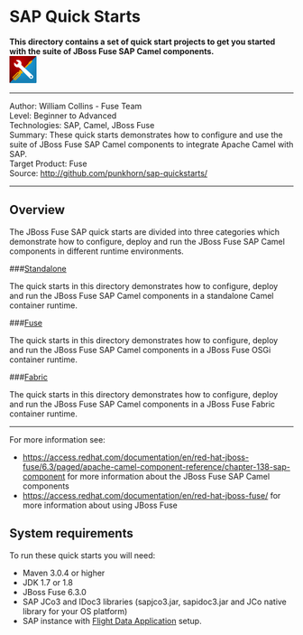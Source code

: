SAP Quick Starts  
================  
 **This directory contains a set of quick start projects to get you started with the suite of JBoss Fuse SAP Camel components.**  
![SAP Tool Suite](sap_tool_suite.png "SAP Tool Suite")

***  
Author: William Collins - Fuse Team  
Level: Beginner to Advanced  
Technologies: SAP, Camel, JBoss Fuse   
Summary: These quick starts demonstrates how to configure and use the suite of JBoss Fuse SAP Camel components to integrate Apache Camel with SAP.       
Target Product: Fuse  
Source: <http://github.com/punkhorn/sap-quickstarts/>  

***  

Overview  
--------  

The JBoss Fuse SAP quick starts are divided into three categories which demonstrate how to configure, deploy and run the JBoss Fuse SAP Camel components in different runtime environments.   

###[Standalone](standalone/README.md)  

The quick starts in this directory demonstrates how to configure, deploy and run the JBoss Fuse SAP Camel components in a standalone Camel container runtime.


###[Fuse](fuse/README.md)  

The quick starts in this directory demonstrates how to configure, deploy and run the JBoss Fuse SAP Camel components in a JBoss Fuse OSGi container runtime.


###[Fabric](fabric/README.md)  

The quick starts in this directory demonstrates how to configure, deploy and run the JBoss Fuse SAP Camel components in a JBoss Fuse Fabric container runtime.


-----
For more information see:

* <https://access.redhat.com/documentation/en/red-hat-jboss-fuse/6.3/paged/apache-camel-component-reference/chapter-138-sap-component> for more information about the JBoss Fuse SAP Camel components 
* <https://access.redhat.com/documentation/en/red-hat-jboss-fuse/> for more information about using JBoss Fuse

System requirements
-------------------

To run these quick starts you will need:

* Maven 3.0.4 or higher
* JDK 1.7 or 1.8
* JBoss Fuse 6.3.0
* SAP JCo3 and IDoc3 libraries (sapjco3.jar, sapidoc3.jar and JCo native library for your OS platform)
* SAP instance with [Flight Data Application](http://help.sap.com/saphelp_erp60_sp/helpdata/en/db/7c623cf568896be10000000a11405a/content.htm) setup.



  
  
